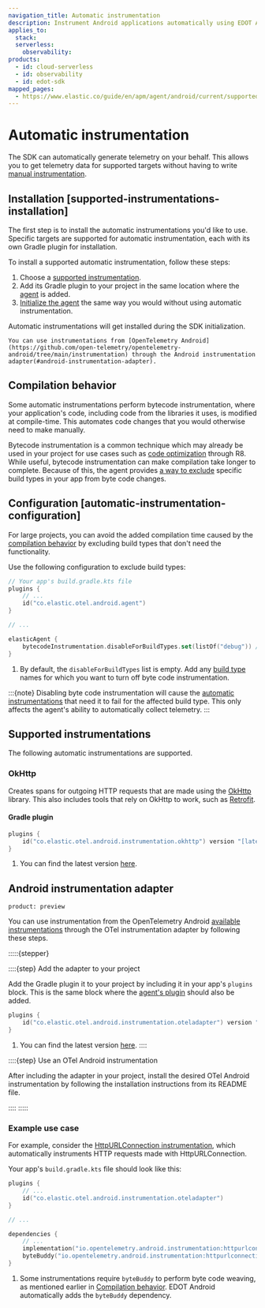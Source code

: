 ```yaml
---
navigation_title: Automatic instrumentation
description: Instrument Android applications automatically using EDOT Android.
applies_to:
  stack:
  serverless:
    observability:
products:
  - id: cloud-serverless
  - id: observability
  - id: edot-sdk
mapped_pages:
  - https://www.elastic.co/guide/en/apm/agent/android/current/supported-technologies.html
---
```


# Automatic instrumentation

The SDK can automatically generate telemetry on your behalf. This allows you to get telemetry data for supported targets without having to write [manual instrumentation](manual-instrumentation.md).

## Installation [supported-instrumentations-installation]

The first step is to install the automatic instrumentations you'd like to use. Specific targets are supported for automatic instrumentation, each with its own Gradle plugin for installation. 

To install a supported automatic instrumentation, follow these steps:

1. Choose a [supported instrumentation](#supported-instrumentations).
2. Add its Gradle plugin to your project in the same location where the [agent](getting-started.md#gradle-setup) is added.
3. [Initialize the agent](getting-started.md#agent-setup) the same way you would without using automatic instrumentation.

Automatic instrumentations will get installed during the SDK initialization.

```{tip}
You can use instrumentations from [OpenTelemetry Android](https://github.com/open-telemetry/opentelemetry-android/tree/main/instrumentation) through the Android instrumentation adapter(#android-instrumentation-adapter).
```

## Compilation behavior

Some automatic instrumentations perform bytecode instrumentation, where your application's code, including code from the libraries it uses, is modified at compile-time. This automates code changes that you would otherwise need to make manually.

Bytecode instrumentation is a common technique which may already be used in your project for use cases such as [code optimization](https://developer.android.com/build/shrink-code#optimization) through R8. While useful, bytecode instrumentation can make compilation take longer to complete. Because of this, the agent provides [a way to exclude](#automatic-instrumentation-configuration) specific build types in your app from byte code changes.

## Configuration [automatic-instrumentation-configuration]

For large projects, you can avoid the added compilation time caused by the [compilation behavior](#compilation-behavior) by excluding build types that don't need the functionality. 

Use the following configuration to exclude build types:

```kotlin
// Your app's build.gradle.kts file
plugins {
    // ...
    id("co.elastic.otel.android.agent")
}

// ...

elasticAgent {
    bytecodeInstrumentation.disableForBuildTypes.set(listOf("debug")) // <1>
}
```

1. By default, the `disableForBuildTypes` list is empty. Add any [build type](https://developer.android.com/build/build-variants#build-types) names for which you want to turn off byte code instrumentation.

:::{note}
Disabling byte code instrumentation will cause the [automatic instrumentations](#supported-instrumentations) that need it to fail for the affected build type. This only affects the agent's ability to automatically collect telemetry.
:::

## Supported instrumentations

The following automatic instrumentations are supported.

### OkHttp

Creates spans for outgoing HTTP requests that are made using the [OkHttp](https://square.github.io/okhttp/) library. This also includes tools that rely on OkHttp to work, such as [Retrofit](https://square.github.io/retrofit/).

#### Gradle plugin

```kotlin
plugins {
    id("co.elastic.otel.android.instrumentation.okhttp") version "[latest_version]" // <1>
}
```

1. You can find the latest version [here](https://plugins.gradle.org/plugin/co.elastic.otel.android.instrumentation.okhttp).

## Android instrumentation adapter

```{applies_to}
product: preview
```

You can use instrumentation from the OpenTelemetry Android [available instrumentations](https://github.com/open-telemetry/opentelemetry-android/tree/main/instrumentation) through the OTel instrumentation adapter by following these steps.

:::::{stepper}

::::{step} Add the adapter to your project

Add the Gradle plugin it to your project by including it in your app's `plugins` block. This is the same block where the [agent's plugin](getting-started.md#gradle-setup) should also be added.

```kotlin
plugins {
    id("co.elastic.otel.android.instrumentation.oteladapter") version "[latest_version]" // <1>
}
```

1. You can find the latest version [here](https://plugins.gradle.org/plugin/co.elastic.otel.android.instrumentation.oteladapter).
::::

::::{step} Use an OTel Android instrumentation

After including the adapter in your project, install the desired OTel Android instrumentation by following the installation instructions from its README file.

::::
:::::

### Example use case

For example, consider the [HttpURLConnection instrumentation](https://github.com/open-telemetry/opentelemetry-android/tree/main/instrumentation/httpurlconnection), which automatically instruments HTTP requests made with HttpURLConnection.

Your app's `build.gradle.kts` file should look like this:

```kotlin
plugins {
    // ...
    id("co.elastic.otel.android.instrumentation.oteladapter")
}

// ...

dependencies {
    // ...
    implementation("io.opentelemetry.android.instrumentation:httpurlconnection-library:AUTO_HTTP_URL_INSTRUMENTATION_VERSION") // <1>
    byteBuddy("io.opentelemetry.android.instrumentation:httpurlconnection-agent:AUTO_HTTP_URL_INSTRUMENTATION_VERSION")
}
```

1. Some instrumentations require `byteBuddy` to perform byte code weaving, as mentioned earlier in [Compilation behavior](#compilation-behavior). EDOT Android automatically adds the `byteBuddy` dependency.